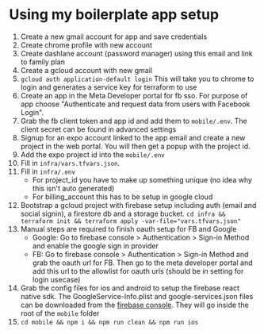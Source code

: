 # Using my boilerplate app setup

1. Create a new gmail account for app and save credentials
2. Create chrome profile with new account
3. Create dashlane account (password manager) using this email and link to family plan
4. Create a gcloud account with new gmail
5. `gcloud auth application-default login` This will take you to chrome to login and generates a service key for terraform to use
6. Create an app in the Meta Developer portal for fb sso. For purpose of app choose "Authenticate and request data from users with Facebook Login".
7. Grab the fb client token and app id and add them to `mobile/.env`. The client secret can be found in advanced settings
8. Signup for an expo account linked to the app email and create a new project in the web portal. You will then get a popup with the project id.
9. Add the expo project id into the `mobile/.env`
10. Fill in `infra/vars.tfvars.json`.
11. Fill in `infra/.env`
    - For project_id you have to make up something unique (no idea why this isn't auto generated)
    - For billing_account this has to be setup in google cloud
12. Bootstrap a gcloud project with firebase setup including auth (email and social signin), a firestore db and a storage bucket. `cd infra && terraform init && terraform apply -var-file="vars.tfvars.json"`
13. Manual steps are required to finish oauth setup for FB and Google
    - Google: Go to firebase console > Authentication > Sign-in Method and enable the google sign in provider
    - FB: Go to firebase console > Authentication > Sign-in Method and grab the oauth url for FB. Then go to the meta developer portal and add this url to the allowlist for oauth urls (should be in setting for login usecase)
14. Grab the config files for ios and android to setup the firebase react native sdk. The GoogleService-Info.plist and google-services.json files can be downloaded from the [firebase console](https://console.firebase.google.com). They will go inside the root of the `mobile` folder
15. `cd mobile && npm i && npm run clean && npm run ios`

